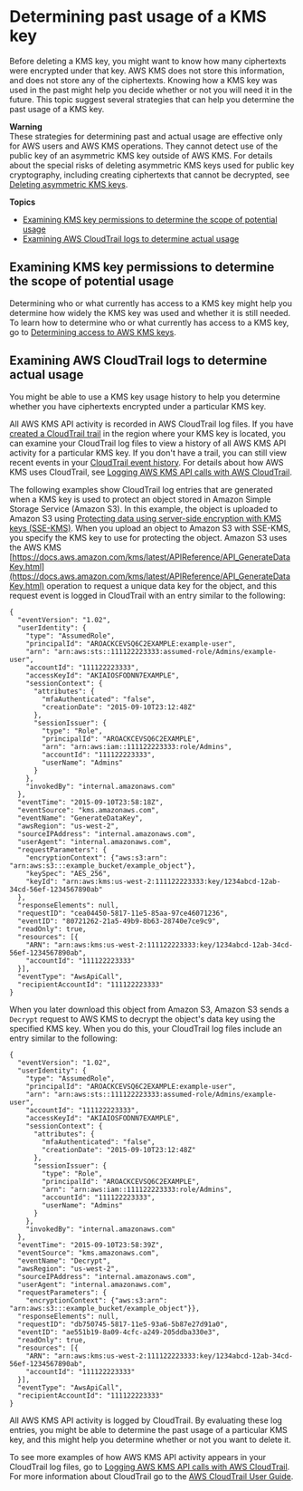 # Determining past usage of a KMS key<a name="deleting-keys-determining-usage"></a>

Before deleting a KMS key, you might want to know how many ciphertexts were encrypted under that key\. AWS KMS does not store this information, and does not store any of the ciphertexts\. Knowing how a KMS key was used in the past might help you decide whether or not you will need it in the future\. This topic suggest several strategies that can help you determine the past usage of a KMS key\.

**Warning**  
These strategies for determining past and actual usage are effective only for AWS users and AWS KMS operations\. They cannot detect use of the public key of an asymmetric KMS key outside of AWS KMS\. For details about the special risks of deleting asymmetric KMS keys used for public key cryptography, including creating ciphertexts that cannot be decrypted, see [Deleting asymmetric KMS keys](deleting-keys.md#deleting-asymmetric-cmks)\.

**Topics**
+ [Examining KMS key permissions to determine the scope of potential usage](#deleting-keys-usage-key-permissions)
+ [Examining AWS CloudTrail logs to determine actual usage](#deleting-keys-usage-cloudtrail)

## Examining KMS key permissions to determine the scope of potential usage<a name="deleting-keys-usage-key-permissions"></a>

Determining who or what currently has access to a KMS key might help you determine how widely the KMS key was used and whether it is still needed\. To learn how to determine who or what currently has access to a KMS key, go to [Determining access to AWS KMS keys](determining-access.md)\.

## Examining AWS CloudTrail logs to determine actual usage<a name="deleting-keys-usage-cloudtrail"></a>

You might be able to use a KMS key usage history to help you determine whether you have ciphertexts encrypted under a particular KMS key\. 

All AWS KMS API activity is recorded in AWS CloudTrail log files\. If you have [created a CloudTrail trail](https://docs.aws.amazon.com/awscloudtrail/latest/userguide/cloudtrail-create-and-update-a-trail.html) in the region where your KMS key is located, you can examine your CloudTrail log files to view a history of all AWS KMS API activity for a particular KMS key\. If you don't have a trail, you can still view recent events in your [CloudTrail event history](https://docs.aws.amazon.com/awscloudtrail/latest/userguide/view-cloudtrail-events.html)\. For details about how AWS KMS uses CloudTrail, see [Logging AWS KMS API calls with AWS CloudTrail](logging-using-cloudtrail.md)\.

The following examples show CloudTrail log entries that are generated when a KMS key is used to protect an object stored in Amazon Simple Storage Service \(Amazon S3\)\. In this example, the object is uploaded to Amazon S3 using [Protecting data using server\-side encryption with KMS keys \(SSE\-KMS\)](https://docs.aws.amazon.com/AmazonS3/latest/userguide/UsingKMSEncryption.html)\. When you upload an object to Amazon S3 with SSE\-KMS, you specify the KMS key to use for protecting the object\. Amazon S3 uses the AWS KMS [https://docs.aws.amazon.com/kms/latest/APIReference/API_GenerateDataKey.html](https://docs.aws.amazon.com/kms/latest/APIReference/API_GenerateDataKey.html) operation to request a unique data key for the object, and this request event is logged in CloudTrail with an entry similar to the following:

```
{
  "eventVersion": "1.02",
  "userIdentity": {
    "type": "AssumedRole",
    "principalId": "AROACKCEVSQ6C2EXAMPLE:example-user",
    "arn": "arn:aws:sts::111122223333:assumed-role/Admins/example-user",
    "accountId": "111122223333",
    "accessKeyId": "AKIAIOSFODNN7EXAMPLE",
    "sessionContext": {
      "attributes": {
        "mfaAuthenticated": "false",
        "creationDate": "2015-09-10T23:12:48Z"
      },
      "sessionIssuer": {
        "type": "Role",
        "principalId": "AROACKCEVSQ6C2EXAMPLE",
        "arn": "arn:aws:iam::111122223333:role/Admins",
        "accountId": "111122223333",
        "userName": "Admins"
      }
    },
    "invokedBy": "internal.amazonaws.com"
  },
  "eventTime": "2015-09-10T23:58:18Z",
  "eventSource": "kms.amazonaws.com",
  "eventName": "GenerateDataKey",
  "awsRegion": "us-west-2",
  "sourceIPAddress": "internal.amazonaws.com",
  "userAgent": "internal.amazonaws.com",
  "requestParameters": {
    "encryptionContext": {"aws:s3:arn": "arn:aws:s3:::example_bucket/example_object"},
    "keySpec": "AES_256",
    "keyId": "arn:aws:kms:us-west-2:111122223333:key/1234abcd-12ab-34cd-56ef-1234567890ab"
  },
  "responseElements": null,
  "requestID": "cea04450-5817-11e5-85aa-97ce46071236",
  "eventID": "80721262-21a5-49b9-8b63-28740e7ce9c9",
  "readOnly": true,
  "resources": [{
    "ARN": "arn:aws:kms:us-west-2:111122223333:key/1234abcd-12ab-34cd-56ef-1234567890ab",
    "accountId": "111122223333"
  }],
  "eventType": "AwsApiCall",
  "recipientAccountId": "111122223333"
}
```

When you later download this object from Amazon S3, Amazon S3 sends a `Decrypt` request to AWS KMS to decrypt the object's data key using the specified KMS key\. When you do this, your CloudTrail log files include an entry similar to the following:

```
{
  "eventVersion": "1.02",
  "userIdentity": {
    "type": "AssumedRole",
    "principalId": "AROACKCEVSQ6C2EXAMPLE:example-user",
    "arn": "arn:aws:sts::111122223333:assumed-role/Admins/example-user",
    "accountId": "111122223333",
    "accessKeyId": "AKIAIOSFODNN7EXAMPLE",
    "sessionContext": {
      "attributes": {
        "mfaAuthenticated": "false",
        "creationDate": "2015-09-10T23:12:48Z"
      },
      "sessionIssuer": {
        "type": "Role",
        "principalId": "AROACKCEVSQ6C2EXAMPLE",
        "arn": "arn:aws:iam::111122223333:role/Admins",
        "accountId": "111122223333",
        "userName": "Admins"
      }
    },
    "invokedBy": "internal.amazonaws.com"
  },
  "eventTime": "2015-09-10T23:58:39Z",
  "eventSource": "kms.amazonaws.com",
  "eventName": "Decrypt",
  "awsRegion": "us-west-2",
  "sourceIPAddress": "internal.amazonaws.com",
  "userAgent": "internal.amazonaws.com",
  "requestParameters": {
    "encryptionContext": {"aws:s3:arn": "arn:aws:s3:::example_bucket/example_object"}},
  "responseElements": null,
  "requestID": "db750745-5817-11e5-93a6-5b87e27d91a0",
  "eventID": "ae551b19-8a09-4cfc-a249-205ddba330e3",
  "readOnly": true,
  "resources": [{
    "ARN": "arn:aws:kms:us-west-2:111122223333:key/1234abcd-12ab-34cd-56ef-1234567890ab",
    "accountId": "111122223333"
  }],
  "eventType": "AwsApiCall",
  "recipientAccountId": "111122223333"
}
```

All AWS KMS API activity is logged by CloudTrail\. By evaluating these log entries, you might be able to determine the past usage of a particular KMS key, and this might help you determine whether or not you want to delete it\.

To see more examples of how AWS KMS API activity appears in your CloudTrail log files, go to [Logging AWS KMS API calls with AWS CloudTrail](logging-using-cloudtrail.md)\. For more information about CloudTrail go to the [AWS CloudTrail User Guide](https://docs.aws.amazon.com/awscloudtrail/latest/userguide/)\.
